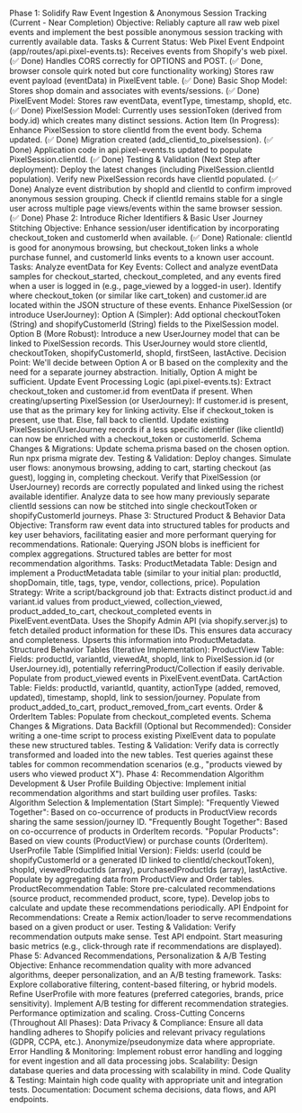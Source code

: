 Phase 1: Solidify Raw Event Ingestion & Anonymous Session Tracking (Current - Near Completion)
Objective: Reliably capture all raw web pixel events and implement the best possible anonymous session tracking with currently available data.
Tasks & Current Status:
Web Pixel Event Endpoint (app/routes/api.pixel-events.ts):
Receives events from Shopify's web pixel. (✅ Done)
Handles CORS correctly for OPTIONS and POST. (✅ Done, browser console quirk noted but core functionality working)
Stores raw event payload (eventData) in PixelEvent table. (✅ Done)
Basic Shop Model:
Stores shop domain and associates with events/sessions. (✅ Done)
PixelEvent Model:
Stores raw eventData, eventType, timestamp, shopId, etc. (✅ Done)
PixelSession Model:
Currently uses sessionToken (derived from body.id) which creates many distinct sessions.
Action Item (In Progress): Enhance PixelSession to store clientId from the event body.
Schema updated. (✅ Done)
Migration created (add_clientid_to_pixelsession). (✅ Done)
Application code in api.pixel-events.ts updated to populate PixelSession.clientId. (✅ Done)
Testing & Validation (Next Step after deployment):
Deploy the latest changes (including PixelSession.clientId population).
Verify new PixelSession records have clientId populated. (✅ Done)
Analyze event distribution by shopId and clientId to confirm improved anonymous session grouping. Check if clientId remains stable for a single user across multiple page views/events within the same browser session. (✅ Done)
Phase 2: Introduce Richer Identifiers & Basic User Journey Stitching
Objective: Enhance session/user identification by incorporating checkout_token and customerId when available. (✅ Done)
Rationale: clientId is good for anonymous browsing, but checkout_token links a whole purchase funnel, and customerId links events to a known user account.
Tasks:
Analyze eventData for Key Events:
Collect and analyze eventData samples for checkout_started, checkout_completed, and any events fired when a user is logged in (e.g., page_viewed by a logged-in user).
Identify where checkout_token (or similar like cart_token) and customer.id are located within the JSON structure of these events.
Enhance PixelSession (or introduce UserJourney):
Option A (Simpler): Add optional checkoutToken (String) and shopifyCustomerId (String) fields to the PixelSession model.
Option B (More Robust): Introduce a new UserJourney model that can be linked to PixelSession records. This UserJourney would store clientId, checkoutToken, shopifyCustomerId, shopId, firstSeen, lastActive.
Decision Point: We'll decide between Option A or B based on the complexity and the need for a separate journey abstraction. Initially, Option A might be sufficient.
Update Event Processing Logic (api.pixel-events.ts):
Extract checkout_token and customer.id from eventData if present.
When creating/upserting PixelSession (or UserJourney):
If customer.id is present, use that as the primary key for linking activity.
Else if checkout_token is present, use that.
Else, fall back to clientId.
Update existing PixelSession/UserJourney records if a less specific identifier (like clientId) can now be enriched with a checkout_token or customerId.
Schema Changes & Migrations:
Update schema.prisma based on the chosen option.
Run npx prisma migrate dev.
Testing & Validation:
Deploy changes.
Simulate user flows: anonymous browsing, adding to cart, starting checkout (as guest), logging in, completing checkout.
Verify that PixelSession (or UserJourney) records are correctly populated and linked using the richest available identifier.
Analyze data to see how many previously separate clientId sessions can now be stitched into single checkoutToken or shopifyCustomerId journeys.
Phase 3: Structured Product & Behavior Data
Objective: Transform raw event data into structured tables for products and key user behaviors, facilitating easier and more performant querying for recommendations.
Rationale: Querying JSON blobs is inefficient for complex aggregations. Structured tables are better for most recommendation algorithms.
Tasks:
ProductMetadata Table:
Design and implement a ProductMetadata table (similar to your initial plan: productId, shopDomain, title, tags, type, vendor, collections, price).
Population Strategy:
Write a script/background job that:
Extracts distinct product.id and variant.id values from product_viewed, collection_viewed, product_added_to_cart, checkout_completed events in PixelEvent.eventData.
Uses the Shopify Admin API (via shopify.server.js) to fetch detailed product information for these IDs. This ensures data accuracy and completeness.
Upserts this information into ProductMetadata.
Structured Behavior Tables (Iterative Implementation):
ProductView Table:
Fields: productId, variantId, viewedAt, shopId, link to PixelSession.id (or UserJourney.id), potentially referringProduct/Collection if easily derivable.
Populate from product_viewed events in PixelEvent.eventData.
CartAction Table:
Fields: productId, variantId, quantity, actionType (added, removed, updated), timestamp, shopId, link to session/journey.
Populate from product_added_to_cart, product_removed_from_cart events.
Order & OrderItem Tables:
Populate from checkout_completed events.
Schema Changes & Migrations.
Data Backfill (Optional but Recommended):
Consider writing a one-time script to process existing PixelEvent data to populate these new structured tables.
Testing & Validation:
Verify data is correctly transformed and loaded into the new tables.
Test queries against these tables for common recommendation scenarios (e.g., "products viewed by users who viewed product X").
Phase 4: Recommendation Algorithm Development & User Profile Building
Objective: Implement initial recommendation algorithms and start building user profiles.
Tasks:
Algorithm Selection & Implementation (Start Simple):
"Frequently Viewed Together": Based on co-occurrence of products in ProductView records sharing the same session/journey ID.
"Frequently Bought Together": Based on co-occurrence of products in OrderItem records.
"Popular Products": Based on view counts (ProductView) or purchase counts (OrderItem).
UserProfile Table (Simplified Initial Version):
Fields: userId (could be shopifyCustomerId or a generated ID linked to clientId/checkoutToken), shopId, viewedProductIds (array), purchasedProductIds (array), lastActive.
Populate by aggregating data from ProductView and Order tables.
ProductRecommendation Table:
Store pre-calculated recommendations (source product, recommended product, score, type).
Develop jobs to calculate and update these recommendations periodically.
API Endpoint for Recommendations:
Create a Remix action/loader to serve recommendations based on a given product or user.
Testing & Validation:
Verify recommendation outputs make sense.
Test API endpoint.
Start measuring basic metrics (e.g., click-through rate if recommendations are displayed).
Phase 5: Advanced Recommendations, Personalization & A/B Testing
Objective: Enhance recommendation quality with more advanced algorithms, deeper personalization, and an A/B testing framework.
Tasks:
Explore collaborative filtering, content-based filtering, or hybrid models.
Refine UserProfile with more features (preferred categories, brands, price sensitivity).
Implement A/B testing for different recommendation strategies.
Performance optimization and scaling.
Cross-Cutting Concerns (Throughout All Phases):
Data Privacy & Compliance: Ensure all data handling adheres to Shopify policies and relevant privacy regulations (GDPR, CCPA, etc.). Anonymize/pseudonymize data where appropriate.
Error Handling & Monitoring: Implement robust error handling and logging for event ingestion and all data processing jobs.
Scalability: Design database queries and data processing with scalability in mind.
Code Quality & Testing: Maintain high code quality with appropriate unit and integration tests.
Documentation: Document schema decisions, data flows, and API endpoints.

